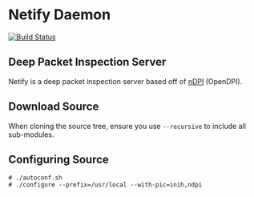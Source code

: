 Netify Daemon
=============
[![Build Status](https://travis-ci.org/eglooca/netify-daemon.png?branch=master)](https://travis-ci.org/eglooca/netify-daemon)

Deep Packet Inspection Server
-----------------------------

Netify is a deep packet inspection server based off of
[nDPI](http://www.ntop.org/products/deep-packet-inspection/ndpi/) (OpenDPI).

Download Source
---------------

When cloning the source tree, ensure you use `--recursive` to include all
sub-modules.

Configuring Source
------------------

```
# ./autoconf.sh
# ./configure --prefix=/usr/local --with-pic=inih,ndpi
```

